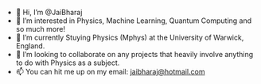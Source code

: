 - 👋 Hi, I’m @JaiBharaj
- 👀 I’m interested in Physics, Machine Learning, Quantum Computing and so much more!
- 🌱 I’m currently Stuying Physics (Mphys) at the University of Warwick, England.
- 💞️ I’m looking to collaborate on any projects that heavily involve anything to do with Physics as a subject.
- 📫 You can hit me up on my email: jaibharaj@hotmail.com

<!---
JaiBharaj/JaiBharaj is a ✨ special ✨ repository because its `README.md` (this file) appears on your GitHub profile.
You can click the Preview link to take a look at your changes.
--->
